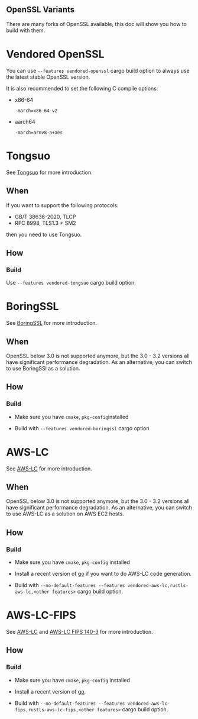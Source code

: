 OpenSSL Variants
-----

There are many forks of OpenSSL available, this doc will show you how to build with them.

# Vendored OpenSSL

You can use `--features vendored-openssl` cargo build option to always use the latest stable OpenSSL version.

It is also recommended to set the following C compile options:

- x86-64

  ```-march=x86-64-v2```

- aarch64

  ```-march=armv8-a+aes```

# Tongsuo

See [Tongsuo](https://github.com/Tongsuo-Project/Tongsuo) for more introduction.

## When

If you want to support the following protocols:

- GB/T 38636-2020, TLCP
- RFC 8998, TLS1.3 + SM2

then you need to use Tongsuo.

## How

### Build

Use `--features vendored-tongsuo` cargo build option.

# BoringSSL

See [BoringSSL](https://boringssl.googlesource.com/boringssl/) for more introduction.

## When

OpenSSL below 3.0 is not supported anymore, but the 3.0 - 3.2 versions all have significant performance degradation.
As an alternative, you can switch to use BoringSSl as a solution.

## How

### Build

- Make sure you have `cmake`, `pkg-config`installed

- Build with `--features vendored-boringssl` cargo option

# AWS-LC

See [AWS-LC](https://github.com/aws/aws-lc) for more introduction.

## When

OpenSSL below 3.0 is not supported anymore, but the 3.0 - 3.2 versions all have significant performance degradation.
As an alternative, you can switch to use AWS-LC as a solution on AWS EC2 hosts.

## How

### Build

- Make sure you have `cmake`, `pkg-config` installed

- Install a recent version of [go](https://go.dev/dl/) if you want to do AWS-LC code generation.

- Build with `--no-default-features --features vendored-aws-lc,rustls-aws-lc,<other features>` cargo build option.

# AWS-LC-FIPS

See [AWS-LC](https://github.com/aws/aws-lc)
and [AWS-LC FIPS 140-3](https://github.com/aws/aws-lc/blob/main/crypto/fipsmodule/FIPS.md) for more introduction.

## How

### Build

- Make sure you have `cmake`, `pkg-config` installed

- Install a recent version of [go](https://go.dev/dl/).

- Build with `--no-default-features --features vendored-aws-lc-fips,rustls-aws-lc-fips,<other features>` cargo build
  option.
